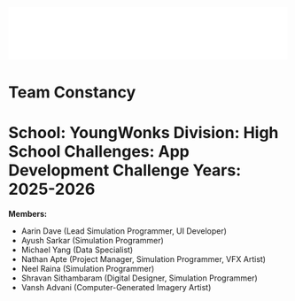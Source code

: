 ![welcome to team constancy](your_cool_intro.gif)

# Team Constancy

School: YoungWonks
Division: High School
Challenges: App Development Challenge
Years: 2025-2026
================

**Members:**

* Aarin Dave (Lead Simulation Programmer, UI Developer)
* Ayush Sarkar (Simulation Programmer)
* Michael Yang (Data Specialist)
* Nathan Apte (Project Manager, Simulation Programmer, VFX Artist)
* Neel Raina (Simulation Programmer)
* Shravan Sithambaram (Digital Designer, Simulation Programmer)
* Vansh Advani (Computer-Generated Imagery Artist)
